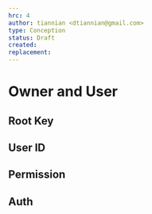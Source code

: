 ```yaml
---
hrc: 4
author: tiannian <dtiannian@gmail.com>
type: Conception
status: Draft
created: 
replacement:
---
```


# Owner and User

## Root Key

## User ID

## Permission

## Auth


